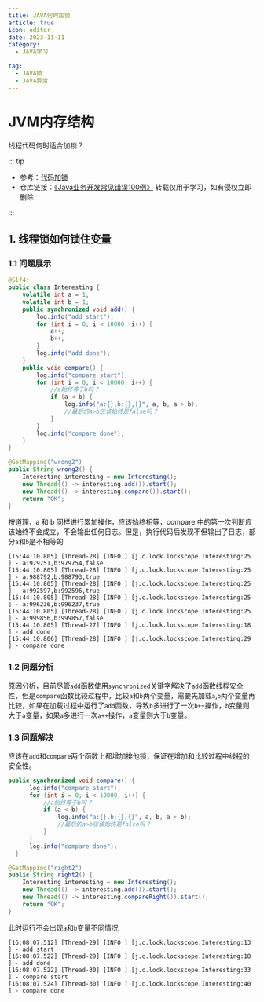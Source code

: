 ```yaml
---
title: JAVA何时加锁
article: true
icon: editor
date: 2023-11-11
category: 
  - JAVA学习

tag:
  - JAVA锁
  - JAVA异常
---
```


# JVM内存结构

线程代码何时适合加锁？

<!-- more -->

::: tip

- 参考：[代码加锁](https://learn.lianglianglee.com/%E4%B8%93%E6%A0%8F/Java%20%E4%B8%9A%E5%8A%A1%E5%BC%80%E5%8F%91%E5%B8%B8%E8%A7%81%E9%94%99%E8%AF%AF%20100%20%E4%BE%8B/02%20%E4%BB%A3%E7%A0%81%E5%8A%A0%E9%94%81%EF%BC%9A%E4%B8%8D%E8%A6%81%E8%AE%A9%E2%80%9C%E9%94%81%E2%80%9D%E4%BA%8B%E6%88%90%E4%B8%BA%E7%83%A6%E5%BF%83%E4%BA%8B.md)
- 仓库链接：[《Java业务开发常见错误100例》](https://github.com/JosephZhu1983/java-common-mistakes)
  转载仅用于学习，如有侵权立即删除

::: 


## 1. 线程锁如何锁住变量

### 1.1 问题展示
```java
@Slf4j
public class Interesting {
    volatile int a = 1;
    volatile int b = 1;
    public synchronized void add() {
        log.info("add start");
        for (int i = 0; i < 10000; i++) {
            a++;
            b++;
        }
        log.info("add done");
    }
    public void compare() {
        log.info("compare start");
        for (int i = 0; i < 10000; i++) {
            //a始终等于b吗？
            if (a < b) {
                log.info("a:{},b:{},{}", a, b, a > b);
                //最后的a>b应该始终是false吗？
            }
        }
        log.info("compare done");
    }
}
```

```java
@GetMapping("wrong2")
public String wrong2() {
    Interesting interesting = new Interesting();
    new Thread(() -> interesting.add()).start();
    new Thread(() -> interesting.compare()).start();
    return "OK";
}


```



按道理，a 和 b 同样进行累加操作，应该始终相等，compare 中的第一次判断应该始终不会成立，不会输出任何日志。但是，执行代码后发现不但输出了日志，部分`a`和`b`是不相等的

``` text
[15:44:10.805] [Thread-28] [INFO ] [j.c.lock.lockscope.Interesting:25  ] - a:979751,b:979754,false
[15:44:10.805] [Thread-28] [INFO ] [j.c.lock.lockscope.Interesting:25  ] - a:988792,b:988793,true
[15:44:10.805] [Thread-28] [INFO ] [j.c.lock.lockscope.Interesting:25  ] - a:992597,b:992596,true
[15:44:10.805] [Thread-28] [INFO ] [j.c.lock.lockscope.Interesting:25  ] - a:996236,b:996237,true
[15:44:10.805] [Thread-28] [INFO ] [j.c.lock.lockscope.Interesting:25  ] - a:999856,b:999857,false
[15:44:10.805] [Thread-27] [INFO ] [j.c.lock.lockscope.Interesting:18  ] - add done
[15:44:10.806] [Thread-28] [INFO ] [j.c.lock.lockscope.Interesting:29  ] - compare done
```
### 1.2 问题分析
原因分析，目前尽管`add`函数使用`synchronized`关键字解决了`add`函数线程安全性，但是`compare`函数比较过程中，比较`a`和`b`两个变量，需要先加载`a`,`b`两个变量再比较，如果在加载过程中运行了`add`函数，导致`b`多进行了一次`b++`操作，`b`变量则大于`a`变量，如果`a`多进行一次`a++`操作，`a`变量则大于`b`变量。


### 1.3 问题解决
应该在`add`和`compare`两个函数上都增加排他锁，保证在增加和比较过程中线程的安全性。


``` java
public synchronized void compare() {
      log.info("compare start");
      for (int i = 0; i < 10000; i++) {
          //a始终等于b吗？
          if (a < b) {
              log.info("a:{},b:{},{}", a, b, a > b);
              //最后的a>b应该始终是false吗？
          }
      }
      log.info("compare done");
  }
```
``` java
@GetMapping("right2")
public String right2() {
    Interesting interesting = new Interesting();
    new Thread(() -> interesting.add()).start();
    new Thread(() -> interesting.compareRight()).start();
    return "OK";
}
```
此时运行不会出现`a`和`b`变量不同情况

```text
[16:08:07.512] [Thread-29] [INFO ] [j.c.lock.lockscope.Interesting:13  ] - add start
[16:08:07.522] [Thread-29] [INFO ] [j.c.lock.lockscope.Interesting:18  ] - add done
[16:08:07.522] [Thread-30] [INFO ] [j.c.lock.lockscope.Interesting:33  ] - compare start
[16:08:07.524] [Thread-30] [INFO ] [j.c.lock.lockscope.Interesting:40  ] - compare done
```